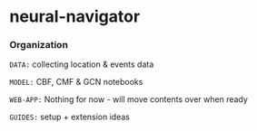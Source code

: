 # neural-navigator

### Organization

`DATA:` collecting location & events data

`MODEL:` CBF, CMF & GCN notebooks

`WEB-APP:` Nothing for now - will move contents over when ready

`GUIDES:` setup + extension ideas